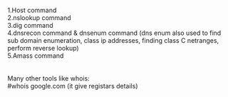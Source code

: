 <br>
1.Host command <br>
2.nslookup command <br>
3.dig command <br>
4.dnsrecon command & dnsenum command (dns enum also used to find sub domain enumeration, class ip addresses, finding class C netranges, perform reverse lookup) <br>
5.Amass command <br>
<br><br>
Many other tools like whois: <br>
#whois google.com (it give registars details)
